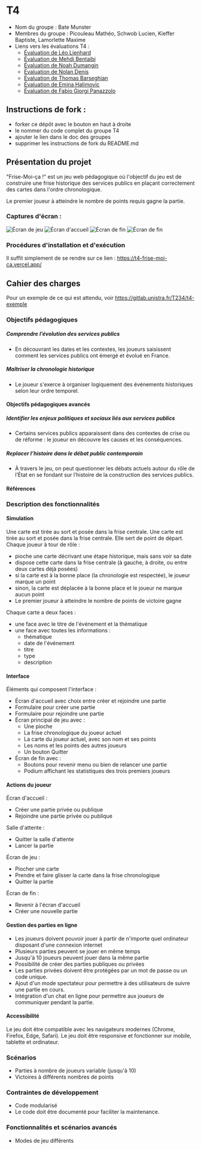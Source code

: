 # T4

- Nom du groupe : Bate Munster
- Membres du groupe : Picouleau Mathéo, Schwob Lucien, Kieffer Baptiste, Lamorlette Maxime
- Liens vers les évaluations T4 :
  - [Évaluation de Léo Lienhard](Evaluation-Leo_Lienhard.md)
  - [Évaluation de Mehdi Bentaibi](Evaluation-Mehdi_Bentaibi.md)
  - [Évaluation de Noah Dumangin](Evaluation-Noah_Dumangin.md)
  - [Évaluation de Nolan Denis](Evaluation-Nolan_Denis.md)
  - [Évaluation de Thomas Barseghian](Evaluation-Thomas_Barseghian.md)
  - [Évaluation de Emina Halimovic](Evaluation-Emina_Halimovic.md)
  - [Évaluation de Fabio Giorgi Panazzolo](Evaluation-Fabio_Giorgi_Panazzolo.md)

## Instructions de fork :

- forker ce dépôt avec le bouton en haut à droite
- le nommer du code complet du groupe T4
- ajouter le lien dans le doc des groupes
- supprimer les instructions de fork du README.md

## Présentation du projet

"Frise-Moi-ça !" est un jeu web pédagogique où l'objectif du jeu est de construire une frise historique des services publics en plaçant correctement des cartes dans l'ordre chronologique.

Le premier joueur à atteindre le nombre de points requis gagne la partie.

### Captures d'écran :

![Écran de jeu](/image/image_ecran_home.png)
![Écran d'accueil](/image/image_ecran_create.png)
![Écran de fin](/image/image_waiting_room.png)
![Écran de fin](/image/image_ecran_de_fin.png)


### Procédures d'installation et d'exécution

Il suffit simplement de se rendre sur ce lien : https://t4-frise-moi-ca.vercel.app/

## Cahier des charges

Pour un exemple de ce qui est attendu, voir https://gitlab.unistra.fr/T234/t4-exemple

### Objectifs pédagogiques

##### Comprendre l’évolution des services publics
- En découvrant les dates et les contextes, les joueurs saisissent comment les services publics ont émergé et évolué en France.

##### Maîtriser la chronologie historique
- Le joueur s'exerce à organiser logiquement des événements historiques selon leur ordre temporel.

#### Objectifs pédagogiques avancés

##### Identifier les enjeux politiques et sociaux liés aux services publics
- Certains services publics apparaissent dans des contextes de crise ou de réforme : le joueur en découvre les causes et les conséquences.

##### Replacer l’histoire dans le débat public contemporain
- À travers le jeu, on peut questionner les débats actuels autour du rôle de l’État en se fondant sur l’histoire de la construction des services publics.

#### Références

### Description des fonctionnalités

#### Simulation

Une carte est tirée au sort et posée dans la frise centrale.
Une carte est tirée au sort et posée dans la frise centrale. Elle sert de point de départ.
Chaque joueur à tour de rôle :
* pioche une carte décrivant une étape historique, mais sans voir sa date
* dispose cette carte dans la frise centrale (à gauche, à droite, ou entre deux cartes déjà posées)
* si la carte est à la bonne place (la chronologie est respectée), le joueur marque un point
* sinon, la carte est déplacée à la bonne place et le joueur ne marque aucun point
* Le premier joueur à atteindre le nombre de points de victoire gagne

Chaque carte a deux faces :
* une face avec le titre de l'événement et la thématique
* une face avec toutes les informations :
  * thématique
  * date de l'événement
  * titre
  * type
  * description

#### Interface
Éléments qui composent l'interface :
- Écran d'accueil avec choix entre créer et rejoindre une partie
- Formulaire pour créer une partie
- Formulaire pour rejoindre une partie
- Écran principal de jeu avec :
  - Une pioche
  - La frise chronologique du joueur actuel
  - La carte du joueur actuel, avec son nom et ses points
  - Les noms et les points des autres joueurs
  - Un bouton Quitter
- Écran de fin avec :
  - Boutons pour revenir menu ou bien de relancer une partie
  - Podium affichant les statistiques des trois premiers joueurs

#### Actions du joueur

Écran d'accueil :
- Créer une partie privée ou publique
- Rejoindre une partie privée ou publique

Salle d'attente :
- Quitter la salle d'attente
- Lancer la partie

Écran de jeu :
- Piocher une carte
- Prendre et faire glisser la carte dans la frise chronologique
- Quitter la partie

Écran de fin :
- Revenir à l'écran d'accueil
- Créer une nouvelle partie

#### Gestion des parties en ligne

- Les joueurs doivent pouvoir jouer à partir de n'importe quel ordinateur disposant d'une connexion internet
- Plusieurs parties peuvent se jouer en même temps
- Jusqu'à 10 joueurs peuvent jouer dans la même partie
- Possibilité de créer des parties publiques ou privées
- Les parties privées doivent être protégées par un mot de passe ou un code unique.
- Ajout d'un mode spectateur pour permettre à des utilisateurs de suivre une partie en cours.
- Intégration d'un chat en ligne pour permettre aux joueurs de communiquer pendant la partie.

#### Accessibilité

Le jeu doit être compatible avec les navigateurs modernes (Chrome, Firefox, Edge, Safari).
Le jeu doit être responsive et fonctionner sur mobile, tablette et ordinateur.

### Scénarios

- Parties à nombre de joueurs variable (jusqu'à 10)
- Victoires à différents nombres de points

### Contraintes de développement

- Code modularisé
- Le code doit être documenté pour faciliter la maintenance.

### Fonctionnalités et scénarios avancés

- Modes de jeu différents